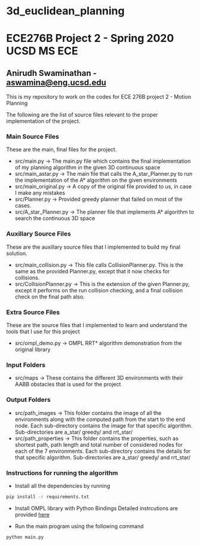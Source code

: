 # 3d_euclidean_planning
# ECE276B Project 2 - Spring 2020 UCSD MS ECE
## Anirudh Swaminathan - aswamina@eng.ucsd.edu
This is my repository to work on the codes for ECE 276B project 2 - Motion Planning

The following are the list of source files relevant to the proper implementation of the project.

### Main Source Files

These are the main, final files for the project.

- src/main.py           -> The main.py file which contains the final implementation of my planning algorithm in the given 3D continuous space
- src/main_astar.py     -> The main file that calls the A_star_Planner.py to run the implementation of the A\* algorithm on the given environments
- src/main_original.py  -> A copy of the original file provided to us, in case I make any mistakes
- src/Planner.py        -> Provided greedy planner that failed on most of the cases.
- src/A_star_Planner.py -> The planner file that implements A\* algorithm to search the continuous 3D space

### Auxillary Source Files

These are the auxillary source files that I implemented to build my final solution.

- src/main_collision.py   -> This file calls CollisionPlanner.py. This is the same as the provided Planner.py, except that it now checks for collisions.
- src/CollisionPlanner.py -> This is the extension of the given Planner.py, except it performs on the run collision checking, and a final collision check on the final path also.

### Extra Source Files

These are the source files that I implemented to learn and understand the tools that I use for this project

 - src/ompl_demo.py  -> OMPL RRT\* algorithm demonstration from the original library

### Input Folders
 - src/maps -> These contains the different 3D environments with their AABB obstacles that is used for the project

### Output Folders
 - src/path_images     -> This folder contains the image of all the environments along with the computed path from the start to the end node. Each sub-directory contains the image for that specific algorithm. Sub-directories are a_star/ greedy/ and rrt_star/
 - src/path_properties -> This folder contains the properties, such as shortest path, path length and total number of considered nodes for each of the 7 environments. Each sub-directory contains the details for that specific algorithm. Sub-directories are a_star/ greedy/ and rrt_star/

### Instructions for running the algorithm
 - Install all the dependencies by running
 ```bash
 pip install -r requirements.txt
 ```
 - Install OMPL library with Python Bindings
   Detailed instrcutions are provided [here](https://ompl.kavrakilab.org/installation.html)

 - Run the main program using the following command
 ```bash
 python main.py
 ```
